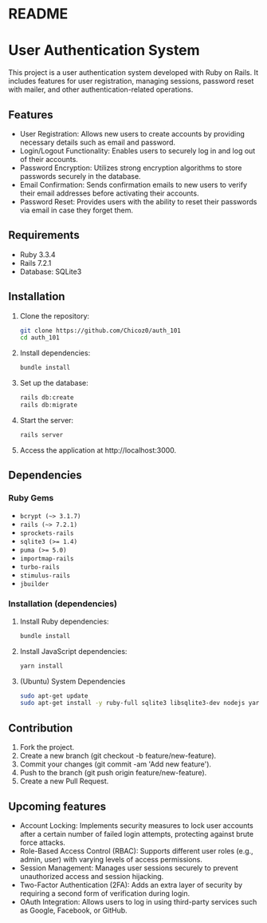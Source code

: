 # README

# User Authentication System

This project is a user authentication system developed with Ruby on Rails. It includes features for user registration, managing sessions, password reset with mailer, and other authentication-related operations.

## Features

- User Registration: Allows new users to create accounts by providing necessary details such as email and password.
- Login/Logout Functionality: Enables users to securely log in and log out of their accounts.
- Password Encryption: Utilizes strong encryption algorithms to store passwords securely in the database.
- Email Confirmation: Sends confirmation emails to new users to verify their email addresses before activating their accounts.
- Password Reset: Provides users with the ability to reset their passwords via email in case they forget them.

## Requirements

- Ruby 3.3.4
- Rails 7.2.1
- Database: SQLite3

## Installation

1. Clone the repository:

   ```sh
   git clone https://github.com/Chicoz0/auth_101
   cd auth_101

2. Install dependencies:

   ```sh
   bundle install

3. Set up the database:

   ```sh
   rails db:create
   rails db:migrate

4. Start the server:

   ```sh
   rails server

5. Access the application at http://localhost:3000.

## Dependencies

### Ruby Gems
- `bcrypt (~> 3.1.7)`
- `rails (~> 7.2.1)`
- `sprockets-rails`
- `sqlite3 (>= 1.4)`
- `puma (>= 5.0)`
- `importmap-rails`
- `turbo-rails`
- `stimulus-rails`
- `jbuilder`

### Installation (dependencies)

1. Install Ruby dependencies:

   ```sh
   bundle install

2. Install JavaScript dependencies:

   ```sh
   yarn install

3. (Ubuntu) System Dependencies

   ```sh
   sudo apt-get update
   sudo apt-get install -y ruby-full sqlite3 libsqlite3-dev nodejs yarn

## Contribution

1. Fork the project.
2. Create a new branch (git checkout -b feature/new-feature).
3. Commit your changes (git commit -am 'Add new feature').
4. Push to the branch (git push origin feature/new-feature).
5. Create a new Pull Request.

## Upcoming features

- Account Locking: Implements security measures to lock user accounts after a certain number of failed login attempts, protecting against brute force attacks.
- Role-Based Access Control (RBAC): Supports different user roles (e.g., admin, user) with varying levels of access permissions.
- Session Management: Manages user sessions securely to prevent unauthorized access and session hijacking.
- Two-Factor Authentication (2FA): Adds an extra layer of security by requiring a second form of verification during login.
- OAuth Integration: Allows users to log in using third-party services such as Google, Facebook, or GitHub.